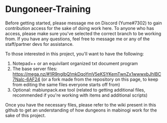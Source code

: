# Dungoneer-Training
Before getting started, please message me on Discord (Yume#7302) to gain contribution access for the sake of doing work here.
To anyone who has access, please make sure you've selected the correct branch to be working from. If you have any questions, feel free to message me or any of the staff/partner devs for assistance.

To those interested in this project, you'll want to have the following:
1. Notepad++ or an equivilant organized txt document program
2. The base server files: https://mega.nz/#!IR9ngIbQ!mkDqoYmV5eKSYKemTwnZx1wwwxbJhIBC7Nalc-6AF24 (or a fork made from the repository on this page, to keep from editing the same files everyone starts off from)
3. Optional: mabiunpack.exe tool (related to getting additional files, recommended if you're working with items and additional scripts)

Once you have the necessary files, please refer to the wiki present in this github to get an understanding of how dungeons in mabinogi work for the sake of this project.
